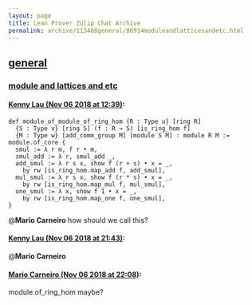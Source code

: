 ```yaml
---
layout: page
title: Lean Prover Zulip Chat Archive 
permalink: archive/113488general/86914moduleandlatticesandetc.html
---
```


## [general](index.html)
### [module and lattices and etc](86914moduleandlatticesandetc.html)

#### [Kenny Lau (Nov 06 2018 at 12:39)](https://leanprover.zulipchat.com/#narrow/stream/113488-general/topic/module%20and%20lattices%20and%20etc/near/146859692):
```lean
def module_of_module_of_ring_hom {R : Type u} [ring R]
  {S : Type v} [ring S] (f : R → S) [is_ring_hom f]
  {M : Type w} [add_comm_group M] [module S M] : module R M :=
module.of_core {
  smul := λ r m, f r • m,
  smul_add := λ r, smul_add _,
  add_smul := λ r s x, show f (r + s) • x = _,
    by rw [is_ring_hom.map_add f, add_smul],
  mul_smul := λ r s x, show f (r * s) • x = _,
    by rw [is_ring_hom.map_mul f, mul_smul],
  one_smul := λ x, show f 1 • x = _,
    by rw [is_ring_hom.map_one f, one_smul],
}
```
@**Mario Carneiro** how should we call this?

#### [Kenny Lau (Nov 06 2018 at 21:43)](https://leanprover.zulipchat.com/#narrow/stream/113488-general/topic/module%20and%20lattices%20and%20etc/near/146892841):
@**Mario Carneiro**

#### [Mario Carneiro (Nov 06 2018 at 22:08)](https://leanprover.zulipchat.com/#narrow/stream/113488-general/topic/module%20and%20lattices%20and%20etc/near/146894746):
module.of_ring_hom maybe?

